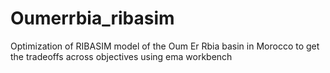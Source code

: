 # Oumerrbia_ribasim
Optimization of RIBASIM model of the Oum Er Rbia basin in Morocco to get the tradeoffs across objectives using ema workbench
